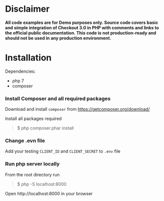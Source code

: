 # Disclaimer

**All code examples are for Demo purposes only. Source code covers basic and simple integration of Checkout 3.0 in PHP with comments and links to the official public documentation. This code is not production-ready and should not be used in any production environment.**

# Installation

Dependencies:

- php 7
- composer

### Install Composer and all required packages

Download and install `composer` from https://getcomposer.org/download/

Install all packages required

> \$ php composer.phar install

### Change .evn file

Add your testing `CLIENT_ID` and `CLIENT_SECRET` to `.env` file

### Run php server locally

From the root directory run

> \$ php -S localhost:8000

Open http://localhost:8000 in your browser
